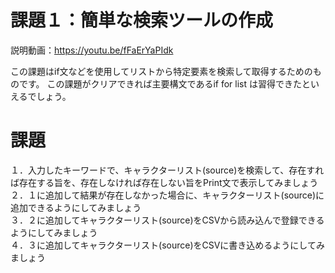 # 課題１：簡単な検索ツールの作成

説明動画：https://youtu.be/fFaErYaPIdk

この課題はif文などを使用してリストから特定要素を検索して取得するためのものです。
この課題がクリアできれば主要構文であるif for list は習得できたといえるでしょう。


# 課題
１．入力したキーワードで、キャラクターリスト(source)を検索して、存在すれば存在する旨を、存在しなければ存在しない旨をPrint文で表示してみましょう<br>
２．１に追加して結果が存在しなかった場合に、キャラクターリスト(source)に追加できるようにしてみましょう<br>
３．２に追加してキャラクターリスト(source)をCSVから読み込んで登録できるようにしてみましょう<br>
４．３に追加してキャラクターリスト(source)をCSVに書き込めるようにしてみましょう
